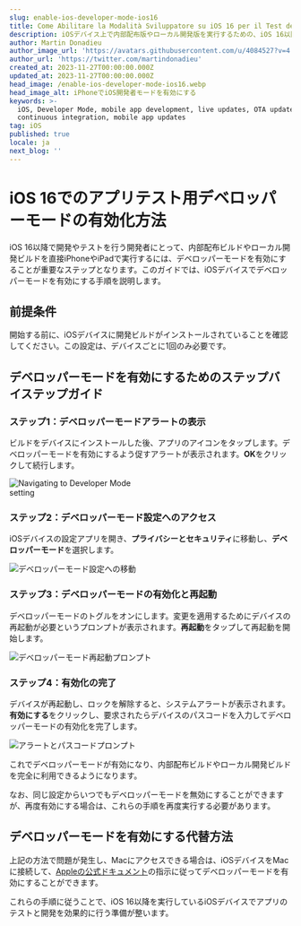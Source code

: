 ```yaml
---
slug: enable-ios-developer-mode-ios16
title: Come Abilitare la Modalità Sviluppatore su iOS 16 per il Test delle App
description: iOSデバイス上で内部配布版やローカル開発版を実行するための、iOS 16以降での開発者モードの有効化手順です。
author: Martin Donadieu
author_image_url: 'https://avatars.githubusercontent.com/u/4084527?v=4'
author_url: 'https://twitter.com/martindonadieu'
created_at: 2023-11-27T00:00:00.000Z
updated_at: 2023-11-27T00:00:00.000Z
head_image: /enable-ios-developer-mode-ios16.webp
head_image_alt: iPhoneでiOS開発者モードを有効にする
keywords: >-
  iOS, Developer Mode, mobile app development, live updates, OTA updates,
  continuous integration, mobile app updates
tag: iOS
published: true
locale: ja
next_blog: ''
---
```


# iOS 16でのアプリテスト用デベロッパーモードの有効化方法

iOS 16以降で開発やテストを行う開発者にとって、内部配布ビルドやローカル開発ビルドを直接iPhoneやiPadで実行するには、デベロッパーモードを有効にすることが重要なステップとなります。このガイドでは、iOSデバイスでデベロッパーモードを有効にする手順を説明します。

## 前提条件

開始する前に、iOSデバイスに開発ビルドがインストールされていることを確認してください。この設定は、デバイスごとに1回のみ必要です。

## デベロッパーモードを有効にするためのステップバイステップガイド

### ステップ1：デベロッパーモードアラートの表示

ビルドをデバイスにインストールした後、アプリのアイコンをタップします。デベロッパーモードを有効にするよう促すアラートが表示されます。**OK**をクリックして続行します。

<div class="mx-auto" style="width: 50%;">
  <img src="/ios-16-developer-mode-0.webp" alt="Navigating to Developer Mode setting">
</div>

### ステップ2：デベロッパーモード設定へのアクセス

iOSデバイスの設定アプリを開き、**プライバシーとセキュリティ**に移動し、**デベロッパーモード**を選択します。

![デベロッパーモード設定への移動](/ios-16-developer-mode-1.webp)

### ステップ3：デベロッパーモードの有効化と再起動

デベロッパーモードのトグルをオンにします。変更を適用するためにデバイスの再起動が必要というプロンプトが表示されます。**再起動**をタップして再起動を開始します。

![デベロッパーモード再起動プロンプト](/ios-16-developer-mode-2.webp)

### ステップ4：有効化の完了

デバイスが再起動し、ロックを解除すると、システムアラートが表示されます。**有効にする**をクリックし、要求されたらデバイスのパスコードを入力してデベロッパーモードの有効化を完了します。

![アラートとパスコードプロンプト](/ios-16-developer-mode-3.webp)

これでデベロッパーモードが有効になり、内部配布ビルドやローカル開発ビルドを完全に利用できるようになります。

なお、同じ設定からいつでもデベロッパーモードを無効にすることができますが、再度有効にする場合は、これらの手順を再度実行する必要があります。

## デベロッパーモードを有効にする代替方法

上記の方法で問題が発生し、Macにアクセスできる場合は、iOSデバイスをMacに接続して、[Appleの公式ドキュメント](https://developer.apple.com/documentation/xcode/enabling-developer-mode-on-a-device/)の指示に従ってデベロッパーモードを有効にすることができます。

これらの手順に従うことで、iOS 16以降を実行しているiOSデバイスでアプリのテストと開発を効果的に行う準備が整います。